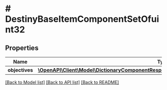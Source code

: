 # # DestinyBaseItemComponentSetOfuint32

## Properties

Name | Type | Description | Notes
------------ | ------------- | ------------- | -------------
**objectives** | [**\OpenAPI\Client\Model\DictionaryComponentResponseOfuint32AndDestinyItemObjectivesComponent**](DictionaryComponentResponseOfuint32AndDestinyItemObjectivesComponent.md) |  | [optional]

[[Back to Model list]](../../README.md#models) [[Back to API list]](../../README.md#endpoints) [[Back to README]](../../README.md)
